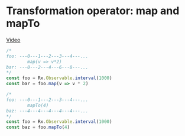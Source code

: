 # Transformation operator: map and mapTo
[Video](https://egghead.io/lessons/rxjs-transformation-operator-map-and-mapto)

```js
/*
foo: ---0---1---2---3---4---...
        map(v => v*2)
bar: ---0---2---4---6---8---...
*/
const foo = Rx.Observable.interval(1000)
const bar = foo.map(v => v * 2)

/*
foo: ---0---1---2---3---4---...
        mapTo(4)
baz: ---4---4---4---4---4---...
*/
const foo = Rx.Observable.interval(1000)
const baz = foo.mapTo(4)

```
